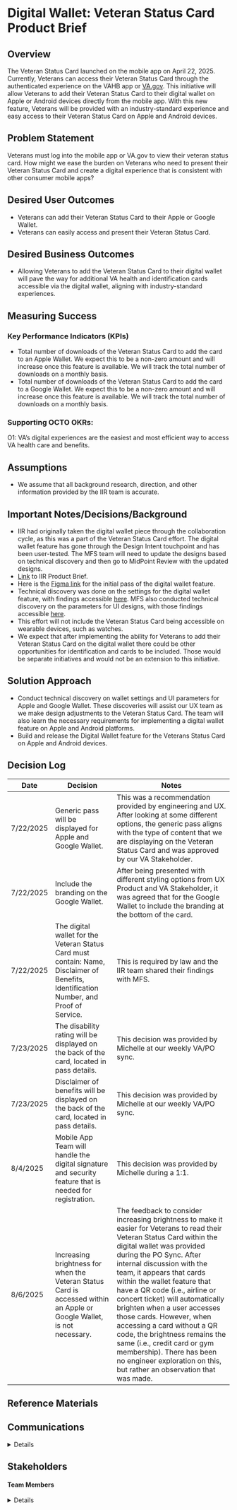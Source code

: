 # Digital Wallet: Veteran Status Card Product Brief

## Overview

The Veteran Status Card launched on the mobile app on April 22, 2025\. Currently, Veterans can access their Veteran Status Card through the authenticated experience on the VAHB app or [VA.gov](http://VA.gov). This initiative will allow Veterans to add their Veteran Status Card to their digital wallet on Apple or Android devices directly from the mobile app. With this new feature, Veterans will be provided with an industry-standard experience and easy access to their Veteran Status Card on Apple and Android devices. 

## Problem Statement

Veterans must log into the mobile app or VA.gov to view their veteran status card. How might we ease the burden on Veterans who need to present their Veteran Status Card and create a digital experience that is consistent with other consumer mobile apps?

## Desired User Outcomes

* Veterans can add their Veteran Status Card to their Apple or Google Wallet.   
* Veterans can easily access and present their Veteran Status Card.

## Desired Business Outcomes

* Allowing Veterans to add the Veteran Status Card to their digital wallet will pave the way for additional VA health and identification cards accessible via the digital wallet, aligning with industry-standard experiences.

## Measuring Success

### Key Performance Indicators (KPIs)

* Total number of downloads of the Veteran Status Card to add the card to an Apple Wallet. We expect this to be a non-zero amount and will increase once this feature is available. We will track the total number of downloads on a monthly basis.  
* Total number of downloads of the Veteran Status Card to add the card to a Google Wallet. We expect this to be a non-zero amount and will increase once this feature is available. We will track the total number of downloads on a monthly basis.

### Supporting OCTO OKRs:

O1: VA’s digital experiences are the easiest and most efficient way to access VA health care and benefits.

## Assumptions

* We assume that all background research, direction, and other information provided by the IIR team is accurate.

## Important Notes/Decisions/Background

* IIR had originally taken the digital wallet piece through the collaboration cycle, as this was a part of the Veteran Status Card effort. The digital wallet feature has gone through the Design Intent touchpoint and has been user-tested. The MFS team will need to update the designs based on technical discovery and then go to MidPoint Review with the updated designs.   
* [Link](https://github.com/department-of-veterans-affairs/va.gov-team/blob/master/products/veteran-status/v2-IIR/new-home-and-ux-product-outline.md) to IIR Product Brief.   
* Here is the [Figma link](https://www.figma.com/design/AobGKkBvIiDuYXR2QqkytC/IIR-Veteran-Status?node-id=5067-54707&p=f&t=fYS0DSqs49LlS5pf-0) for the initial pass of the digital wallet feature.   
* Technical discovery was done on the settings for the digital wallet feature, with findings accessible [here](https://github.com/department-of-veterans-affairs/va-mobile-feature-support/issues/415). MFS also conducted technical discovery on the parameters for UI designs, with those findings accessible [here](https://github.com/department-of-veterans-affairs/va-mobile-feature-support/issues/414).   
* This effort will not include the Veteran Status Card being accessible on wearable devices, such as watches.  
* We expect that after implementing the ability for Veterans to add their Veteran Status Card on the digital wallet there could be other opportunities for identification and cards to be included. Those would be separate initiatives and would not be an extension to this initiative. 

## Solution Approach

* Conduct technical discovery on wallet settings and UI parameters for Apple and Google Wallet. These discoveries will assist our UX team as we make design adjustments to the Veteran Status Card. The team will also learn the necessary requirements for implementing a digital wallet feature on Apple and Android platforms.     
* Build and release the Digital Wallet feature for the Veterans Status Card on Apple and Android devices. 

## Decision Log

| Date | Decision | Notes|
| --- | --- | --- | 
|7/22/2025| Generic pass will be displayed for Apple and Google Wallet. |This was a recommendation provided by engineering and UX. After looking at some different options, the generic pass aligns with the type of content that we are displaying on the Veteran Status Card and was approved by our VA Stakeholder.|
|7/22/2025| Include the branding on the Google Wallet. |After being presented with different styling options from UX Product and VA Stakeholder, it was agreed that for the Google Wallet to include the branding at the bottom of the card.|  
|7/22/2025| The digital wallet for the Veteran Status Card must contain: Name, Disclaimer of Benefits, Identification Number, and Proof of Service. |This is required by law and the IIR team shared their findings with MFS.| 
|7/23/2025| The disability rating will be displayed on the back of the card, located in pass details. | This decision was provided by Michelle at our weekly VA/PO sync.|
|7/23/2025| Disclaimer of benefits will be displayed on the back of the card, located in pass details.  | This decision was provided by Michelle at our weekly VA/PO sync.|
|8/4/2025| Mobile App Team will handle the digital signature and security feature that is needed for registration.  | This decision was provided by Michelle during a 1:1.|
|8/6/2025| Increasing brightness for when the Veteran Status Card is accessed within an Apple or Google Wallet, is not necessary. | The feedback to consider increasing brightness to make it easier for Veterans to read their Veteran Status Card within the digital wallet was provided during the PO Sync. After internal discussion with the team, it appears that cards within the wallet feature that have a QR code (i.e., airline or concert ticket) will automatically brighten when a user accesses those cards. However, when accessing a card without a QR code, the brightness remains the same (i.e., credit card or gym membership). There has been no engineer exploration on this, but rather an observation that was made.    

## Reference Materials

## Communications

<details>

- Team Name: Mobile Feature Support   
- Slack channel: \#mobile-feature-support-public   
- Product POCs:  
  - Michelle Middaugh, VA Product Owner, Mobile Feature Support  
  - Ryan Thurlwell, VA Lead, VA Mobile App
 

</details>

## Stakeholders 

#### Team Members

<details>
   
 - PM: Natalie Gibbons  
 - Engineering: Alex Teal  
 - Design: Natasha Huckleberry




 

